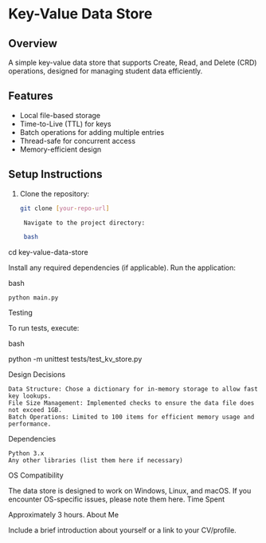 # Key-Value Data Store

## Overview
A simple key-value data store that supports Create, Read, and Delete (CRD) operations, designed for managing student data efficiently.

## Features
- Local file-based storage
- Time-to-Live (TTL) for keys
- Batch operations for adding multiple entries
- Thread-safe for concurrent access
- Memory-efficient design

## Setup Instructions
1. Clone the repository:
   ```bash
   git clone [your-repo-url]

    Navigate to the project directory:

    bash

cd key-value-data-store

Install any required dependencies (if applicable).
Run the application:

bash

    python main.py

Testing

To run tests, execute:

bash

python -m unittest tests/test_kv_store.py

Design Decisions

    Data Structure: Chose a dictionary for in-memory storage to allow fast key lookups.
    File Size Management: Implemented checks to ensure the data file does not exceed 1GB.
    Batch Operations: Limited to 100 items for efficient memory usage and performance.

Dependencies

    Python 3.x
    Any other libraries (list them here if necessary)

OS Compatibility

The data store is designed to work on Windows, Linux, and macOS. If you encounter OS-specific issues, please note them here.
Time Spent

Approximately 3 hours.
About Me

Include a brief introduction about yourself or a link to your CV/profile.
